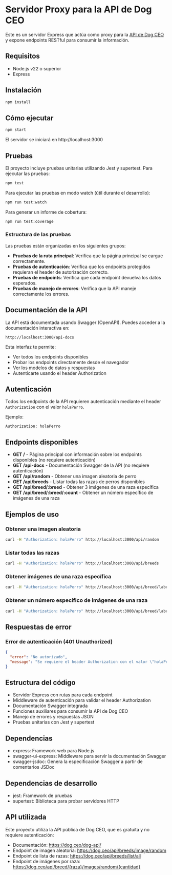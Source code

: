 # Servidor Proxy para la API de Dog CEO

Este es un servidor Express que actúa como proxy para la [API de Dog CEO](https://dog.ceo/dog-api/) y expone endpoints RESTful para consumir la información.

## Requisitos

- Node.js v22 o superior
- Express

## Instalación

```bash
npm install
```

## Cómo ejecutar

```bash
npm start
```

El servidor se iniciará en http://localhost:3000

## Pruebas

El proyecto incluye pruebas unitarias utilizando Jest y supertest. Para ejecutar las pruebas:

```bash
npm test
```

Para ejecutar las pruebas en modo watch (útil durante el desarrollo):

```bash
npm run test:watch
```

Para generar un informe de cobertura:

```bash
npm run test:coverage
```

### Estructura de las pruebas

Las pruebas están organizadas en los siguientes grupos:

- **Pruebas de la ruta principal**: Verifica que la página principal se cargue correctamente.
- **Pruebas de autenticación**: Verifica que los endpoints protegidos requieran el header de autorización correcto.
- **Pruebas de endpoints**: Verifica que cada endpoint devuelva los datos esperados.
- **Pruebas de manejo de errores**: Verifica que la API maneje correctamente los errores.

## Documentación de la API

La API está documentada usando Swagger (OpenAPI). Puedes acceder a la documentación interactiva en:

```
http://localhost:3000/api-docs
```

Esta interfaz te permite:
- Ver todos los endpoints disponibles
- Probar los endpoints directamente desde el navegador
- Ver los modelos de datos y respuestas
- Autenticarte usando el header Authorization

## Autenticación

Todos los endpoints de la API requieren autenticación mediante el header `Authorization` con el valor `holaPerro`.

Ejemplo:
```
Authorization: holaPerro
```

## Endpoints disponibles

- **GET /** - Página principal con información sobre los endpoints disponibles (no requiere autenticación)
- **GET /api-docs** - Documentación Swagger de la API (no requiere autenticación)
- **GET /api/random** - Obtener una imagen aleatoria de perro
- **GET /api/breeds** - Listar todas las razas de perros disponibles
- **GET /api/breed/:breed** - Obtener 3 imágenes de una raza específica
- **GET /api/breed/:breed/:count** - Obtener un número específico de imágenes de una raza

## Ejemplos de uso

### Obtener una imagen aleatoria
```bash
curl -H "Authorization: holaPerro" http://localhost:3000/api/random
```

### Listar todas las razas
```bash
curl -H "Authorization: holaPerro" http://localhost:3000/api/breeds
```

### Obtener imágenes de una raza específica
```bash
curl -H "Authorization: holaPerro" http://localhost:3000/api/breed/labrador
```

### Obtener un número específico de imágenes de una raza
```bash
curl -H "Authorization: holaPerro" http://localhost:3000/api/breed/labrador/5
```

## Respuestas de error

### Error de autenticación (401 Unauthorized)
```json
{
  "error": "No autorizado",
  "message": "Se requiere el header Authorization con el valor \"holaPerro\""
}
```

## Estructura del código

- Servidor Express con rutas para cada endpoint
- Middleware de autenticación para validar el header Authorization
- Documentación Swagger integrada
- Funciones auxiliares para consumir la API de Dog CEO
- Manejo de errores y respuestas JSON
- Pruebas unitarias con Jest y supertest

## Dependencias

- express: Framework web para Node.js
- swagger-ui-express: Middleware para servir la documentación Swagger
- swagger-jsdoc: Genera la especificación Swagger a partir de comentarios JSDoc

## Dependencias de desarrollo

- jest: Framework de pruebas
- supertest: Biblioteca para probar servidores HTTP

## API utilizada

Este proyecto utiliza la API pública de Dog CEO, que es gratuita y no requiere autenticación:
- Documentación: https://dog.ceo/dog-api/
- Endpoint de imagen aleatoria: https://dog.ceo/api/breeds/image/random
- Endpoint de lista de razas: https://dog.ceo/api/breeds/list/all
- Endpoint de imágenes por raza: https://dog.ceo/api/breed/{raza}/images/random/{cantidad} 
